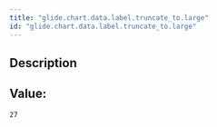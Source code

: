 ```yaml
---
title: "glide.chart.data.label.truncate_to.large"
id: "glide.chart.data.label.truncate_to.large"
---
```

## Description



## Value: 
```
27
```